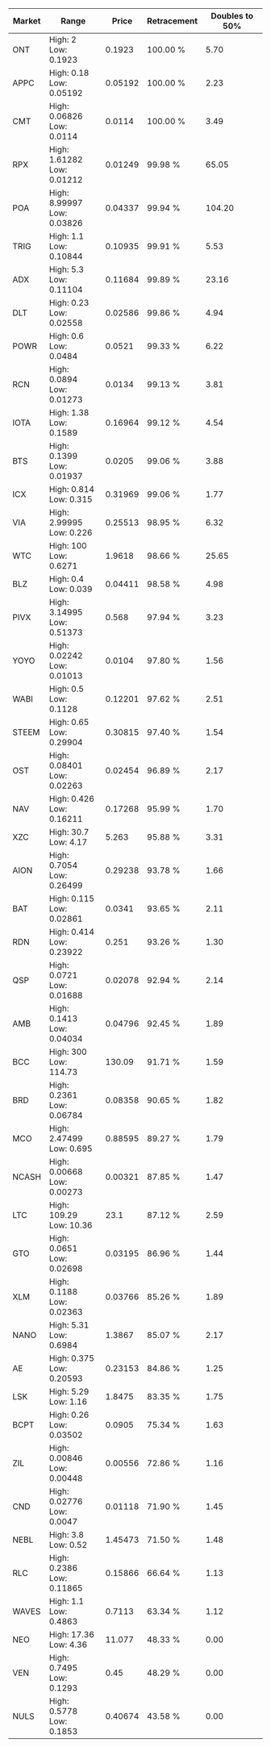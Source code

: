 | Market | Range | Price| Retracement | Doubles to 50% |
| --- | --- | --- | --- | --- |
| ONT | High: 2<br />Low: 0.1923 | 0.1923 | 100.00 % | 5.70 |
| APPC | High: 0.18<br />Low: 0.05192 | 0.05192 | 100.00 % | 2.23 |
| CMT | High: 0.06826<br />Low: 0.0114 | 0.0114 | 100.00 % | 3.49 |
| RPX | High: 1.61282<br />Low: 0.01212 | 0.01249 | 99.98 % | 65.05 |
| POA | High: 8.99997<br />Low: 0.03826 | 0.04337 | 99.94 % | 104.20 |
| TRIG | High: 1.1<br />Low: 0.10844 | 0.10935 | 99.91 % | 5.53 |
| ADX | High: 5.3<br />Low: 0.11104 | 0.11684 | 99.89 % | 23.16 |
| DLT | High: 0.23<br />Low: 0.02558 | 0.02586 | 99.86 % | 4.94 |
| POWR | High: 0.6<br />Low: 0.0484 | 0.0521 | 99.33 % | 6.22 |
| RCN | High: 0.0894<br />Low: 0.01273 | 0.0134 | 99.13 % | 3.81 |
| IOTA | High: 1.38<br />Low: 0.1589 | 0.16964 | 99.12 % | 4.54 |
| BTS | High: 0.1399<br />Low: 0.01937 | 0.0205 | 99.06 % | 3.88 |
| ICX | High: 0.814<br />Low: 0.315 | 0.31969 | 99.06 % | 1.77 |
| VIA | High: 2.99995<br />Low: 0.226 | 0.25513 | 98.95 % | 6.32 |
| WTC | High: 100<br />Low: 0.6271 | 1.9618 | 98.66 % | 25.65 |
| BLZ | High: 0.4<br />Low: 0.039 | 0.04411 | 98.58 % | 4.98 |
| PIVX | High: 3.14995<br />Low: 0.51373 | 0.568 | 97.94 % | 3.23 |
| YOYO | High: 0.02242<br />Low: 0.01013 | 0.0104 | 97.80 % | 1.56 |
| WABI | High: 0.5<br />Low: 0.1128 | 0.12201 | 97.62 % | 2.51 |
| STEEM | High: 0.65<br />Low: 0.29904 | 0.30815 | 97.40 % | 1.54 |
| OST | High: 0.08401<br />Low: 0.02263 | 0.02454 | 96.89 % | 2.17 |
| NAV | High: 0.426<br />Low: 0.16211 | 0.17268 | 95.99 % | 1.70 |
| XZC | High: 30.7<br />Low: 4.17 | 5.263 | 95.88 % | 3.31 |
| AION | High: 0.7054<br />Low: 0.26499 | 0.29238 | 93.78 % | 1.66 |
| BAT | High: 0.115<br />Low: 0.02861 | 0.0341 | 93.65 % | 2.11 |
| RDN | High: 0.414<br />Low: 0.23922 | 0.251 | 93.26 % | 1.30 |
| QSP | High: 0.0721<br />Low: 0.01688 | 0.02078 | 92.94 % | 2.14 |
| AMB | High: 0.1413<br />Low: 0.04034 | 0.04796 | 92.45 % | 1.89 |
| BCC | High: 300<br />Low: 114.73 | 130.09 | 91.71 % | 1.59 |
| BRD | High: 0.2361<br />Low: 0.06784 | 0.08358 | 90.65 % | 1.82 |
| MCO | High: 2.47499<br />Low: 0.695 | 0.88595 | 89.27 % | 1.79 |
| NCASH | High: 0.00668<br />Low: 0.00273 | 0.00321 | 87.85 % | 1.47 |
| LTC | High: 109.29<br />Low: 10.36 | 23.1 | 87.12 % | 2.59 |
| GTO | High: 0.0651<br />Low: 0.02698 | 0.03195 | 86.96 % | 1.44 |
| XLM | High: 0.1188<br />Low: 0.02363 | 0.03766 | 85.26 % | 1.89 |
| NANO | High: 5.31<br />Low: 0.6984 | 1.3867 | 85.07 % | 2.17 |
| AE | High: 0.375<br />Low: 0.20593 | 0.23153 | 84.86 % | 1.25 |
| LSK | High: 5.29<br />Low: 1.16 | 1.8475 | 83.35 % | 1.75 |
| BCPT | High: 0.26<br />Low: 0.03502 | 0.0905 | 75.34 % | 1.63 |
| ZIL | High: 0.00846<br />Low: 0.00448 | 0.00556 | 72.86 % | 1.16 |
| CND | High: 0.02776<br />Low: 0.0047 | 0.01118 | 71.90 % | 1.45 |
| NEBL | High: 3.8<br />Low: 0.52 | 1.45473 | 71.50 % | 1.48 |
| RLC | High: 0.2386<br />Low: 0.11865 | 0.15866 | 66.64 % | 1.13 |
| WAVES | High: 1.1<br />Low: 0.4863 | 0.7113 | 63.34 % | 1.12 |
| NEO | High: 17.36<br />Low: 4.36 | 11.077 | 48.33 % | 0.00 |
| VEN | High: 0.7495<br />Low: 0.1293 | 0.45 | 48.29 % | 0.00 |
| NULS | High: 0.5778<br />Low: 0.1853 | 0.40674 | 43.58 % | 0.00 |
